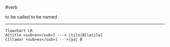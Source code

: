 #verb

to be called
to be named
***
```mermaid  
flowchart LR
A[title <sub>en</sub>] ---> |tilo|B[latilo]
C[llamar <sub>es</sub>] --->|ya| B
```